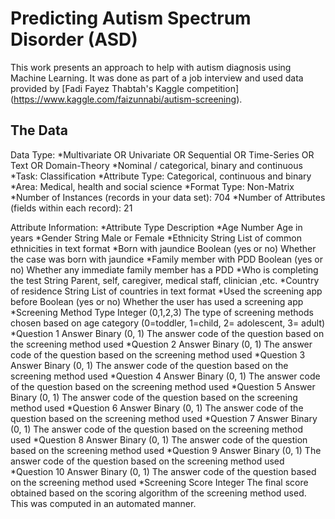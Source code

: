 # Predicting Autism Spectrum Disorder (ASD)
This work presents an approach to help with autism diagnosis using Machine Learning. It was done as part of a job interview and used data provided by [Fadi Fayez Thabtah's Kaggle competition] (https://www.kaggle.com/faizunnabi/autism-screening).

## The Data
Data Type: 
*Multivariate OR Univariate OR Sequential OR Time-Series OR Text OR Domain-Theory
*Nominal / categorical, binary and continuous
*Task: Classification
*Attribute Type: Categorical, continuous and binary
*Area: Medical, health and social science
*Format Type: Non-Matrix
*Number of Instances (records in your data set): 704
*Number of Attributes (fields within each record): 21

Attribute Information:
*Attribute Type Description
*Age Number Age in years
*Gender String Male or Female
*Ethnicity String List of common ethnicities in text format
*Born with jaundice Boolean (yes or no) Whether the case was born with jaundice
*Family member with PDD Boolean (yes or no) Whether any immediate family member has a PDD
*Who is completing the test String Parent, self, caregiver, medical staff, clinician ,etc.
*Country of residence String List of countries in text format
*Used the screening app before Boolean (yes or no) Whether the user has used a screening app
*Screening Method Type Integer (0,1,2,3) The type of screening methods chosen based on age category (0=toddler, 1=child, 2= adolescent, 3= adult)
*Question 1 Answer Binary (0, 1) The answer code of the question based on the screening method used
*Question 2 Answer Binary (0, 1) The answer code of the question based on the screening method used
*Question 3 Answer Binary (0, 1) The answer code of the question based on the screening method used
*Question 4 Answer Binary (0, 1) The answer code of the question based on the screening method used
*Question 5 Answer Binary (0, 1) The answer code of the question based on the screening method used
*Question 6 Answer Binary (0, 1) The answer code of the question based on the screening method used
*Question 7 Answer Binary (0, 1) The answer code of the question based on the screening method used
*Question 8 Answer Binary (0, 1) The answer code of the question based on the screening method used
*Question 9 Answer Binary (0, 1) The answer code of the question based on the screening method used
*Question 10 Answer Binary (0, 1) The answer code of the question based on the screening method used
*Screening Score Integer The final score obtained based on the scoring algorithm of the screening method used. This was computed in an automated manner.

